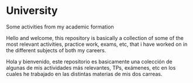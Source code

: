 # University
Some activities from my academic formation

Hello and welcome, this repository is basically a collection of some of the most relevant activities, practice work, exams, etc, that i have worked on in the different subjects of both my careers.

Hola y bienvenido, este repositorio es basicamente una colección de algunas de mis actividades más relevantes, TPs, exámenes, etc en los cuales he trabajado en las distintas materias de mis dos carreas.

